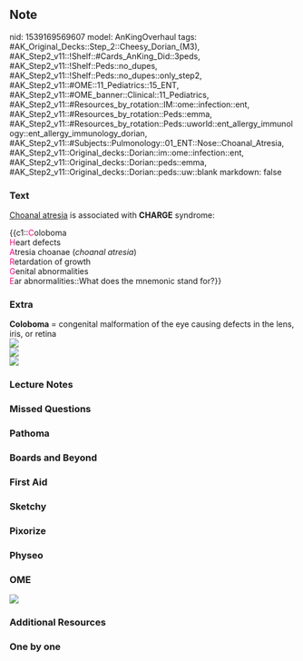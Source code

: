 ## Note
nid: 1539169569607
model: AnKingOverhaul
tags: #AK_Original_Decks::Step_2::Cheesy_Dorian_(M3), #AK_Step2_v11::!Shelf::#Cards_AnKing_Did::3peds, #AK_Step2_v11::!Shelf::Peds::no_dupes, #AK_Step2_v11::!Shelf::Peds::no_dupes::only_step2, #AK_Step2_v11::#OME::11_Pediatrics::15_ENT, #AK_Step2_v11::#OME_banner::Clinical::11_Pediatrics, #AK_Step2_v11::#Resources_by_rotation::IM::ome::infection::ent, #AK_Step2_v11::#Resources_by_rotation::Peds::emma, #AK_Step2_v11::#Resources_by_rotation::Peds::uworld::ent_allergy_immunology::ent_allergy_immunology_dorian, #AK_Step2_v11::#Subjects::Pulmonology::01_ENT::Nose::Choanal_Atresia, #AK_Step2_v11::Original_decks::Dorian::im::ome::infection::ent, #AK_Step2_v11::Original_decks::Dorian::peds::emma, #AK_Step2_v11::Original_decks::Dorian::peds::uw::blank
markdown: false

### Text
<u>Choanal atresia</u> is associated with <b>CHARGE</b> syndrome:
<div>
  <div>
    {{c1::<font color="#FC0280">C</font>oloboma
    <div>
      <font color="#FC0280">H</font>eart defects
    </div>
    <div>
      <font color="#FC0280">A</font>tresia choanae (<i>choanal
      atresia</i>)
    </div>
    <div>
      <font color="#FC0280">R</font>etardation of growth
    </div>
    <div>
      <font color="#FC0280">G</font>enital abnormalities
    </div>
    <div>
      <font color="#FC0280">E</font>ar abnormalities::What does the
      mnemonic stand for?}}
    </div>
  </div>
</div>

### Extra
<div>
  <b>Coloboma</b> = congenital malformation of the eye causing
  defects in the lens, iris, or retina
</div>
<div><img src="paste-90817083473921.jpg"></div>
<div><img src="7_Coloboma-284x225.jpg"></div><img src=
"paste-4579706447855617.jpg">

### Lecture Notes


### Missed Questions


### Pathoma


### Boards and Beyond


### First Aid


### Sketchy


### Pixorize


### Physeo


### OME
<div class="ome-widget">
  <a href=
  "https://onlinemeded.org/spa/pediatrics?ref=anki"><img src=
  "_OME_AnkiFlashcards_Topic_6.png"></a>
</div>

### Additional Resources


### One by one

